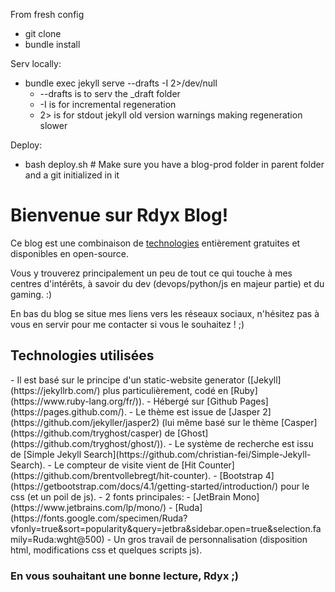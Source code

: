 From fresh config

 - git clone
 - bundle install

Serv locally:
 - bundle exec jekyll serve --drafts -I 2>/dev/null  
   - --drafts is to serv the _draft folder
   - -I is for incremental regeneration
   - 2> is for stdout jekyll old version warnings making regeneration slower

Deploy:
 - bash deploy.sh  # Make sure you have a blog-prod folder in parent folder and a git initialized in it


# Bienvenue sur Rdyx Blog! 

Ce blog est une combinaison de <a href="#technos">technologies</a> entièrement gratuites et disponibles en open-source.

Vous y trouverez principalement un peu de tout ce qui touche à mes centres d'intérêts, à savoir du dev (devops/python/js en majeur partie) et du gaming. :)

En bas du blog se situe mes liens vers les réseaux sociaux, n'hésitez pas à vous en servir pour me contacter si vous le souhaitez ! ;)


<h2 id="technos">Technologies utilisées </h2>
 - Il est basé sur le principe d'un static-website generator ([Jekyll](https://jekyllrb.com/) plus particulièrement, codé en [Ruby](https://www.ruby-lang.org/fr/)).
 - Hébergé sur [Github Pages](https://pages.github.com/).
 - Le thème est issue de [Jasper 2](https://github.com/jekyller/jasper2) (lui même basé sur le thème [Casper](https://github.com/tryghost/casper) de [Ghost](https://github.com/tryghost/ghost/)).
 - Le système de recherche est issu de [Simple Jekyll Search](https://github.com/christian-fei/Simple-Jekyll-Search).
 - Le compteur de visite vient de [Hit Counter](https://github.com/brentvollebregt/hit-counter).
 - [Bootstrap 4](https://getbootstrap.com/docs/4.1/getting-started/introduction/) pour le css (et un poil de js).
 - 2 fonts principales: 
   - [JetBrain Mono](https://www.jetbrains.com/lp/mono/)
   - [Ruda](https://fonts.google.com/specimen/Ruda?vfonly=true&sort=popularity&query=jetbra&sidebar.open=true&selection.family=Ruda:wght@500)
 - Un gros travail de personnalisation (disposition html, modifications css et quelques scripts js).

### En vous souhaitant une bonne lecture, Rdyx ;)
